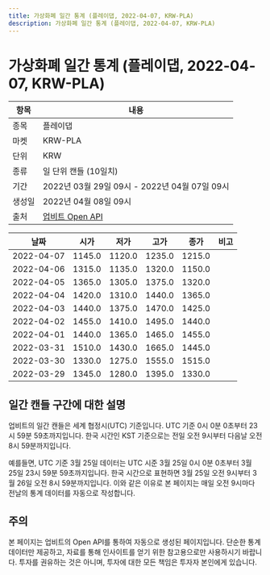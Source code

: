 ```yaml
---
title: 가상화폐 일간 통계 (플레이댑, 2022-04-07, KRW-PLA)
description: 가상화폐 일간 통계 (플레이댑, 2022-04-07, KRW-PLA)
---
```



가상화폐 일간 통계 (플레이댑, 2022-04-07, KRW-PLA)
===

|항목|내용|
|--|--|
|종목|플레이댑|
|마켓|KRW-PLA|
|단위|KRW|
|종류|일 단위 캔들 (10일치)|
|기간|2022년 03월 29일 09시 - 2022년 04월 07일 09시|
|생성일|2022년 04월 08일 09시|
|출처|[업비트 Open API](https://docs.upbit.com)|


|날짜|시가|저가|고가|종가|비고|
|--|--|--|--|--|--|
|2022-04-07|1145.0|1120.0|1235.0|1215.0|    |
|2022-04-06|1315.0|1135.0|1320.0|1150.0|    |
|2022-04-05|1365.0|1305.0|1375.0|1320.0|    |
|2022-04-04|1420.0|1310.0|1440.0|1365.0|    |
|2022-04-03|1440.0|1375.0|1470.0|1425.0|    |
|2022-04-02|1455.0|1410.0|1495.0|1440.0|    |
|2022-04-01|1440.0|1365.0|1465.0|1455.0|    |
|2022-03-31|1510.0|1430.0|1665.0|1445.0|    |
|2022-03-30|1330.0|1275.0|1555.0|1515.0|    |
|2022-03-29|1345.0|1280.0|1395.0|1330.0|    |


일간 캔들 구간에 대한 설명
---


업비트의 일간 캔들은 세계 협정시(UTC) 기준입니다. 
UTC 기준 0시 0분 0초부터 23시 59분 59초까지입니다. 
한국 시간인 KST 기준으로는 전일 오전 9시부터 다음날 오전 8시 59분까지입니다. 


예를들면, UTC 기준 3월 25일 데이터는 UTC 시준 3월 25일 0시 0분 0초부터 3월 25일 23시 59분 59초까지입니다. 
한국 시간으로 표현하면 3월 25일 오전 9시부터 3월 26일 오전 8시 59분까지입니다. 
이와 같은 이유로 본 페이지는 매일 오전 9시마다 전날의 통계 데이터를 자동으로 작성합니다. 


주의
---


본 페이지는 업비트의 Open API를 통하여 자동으로 생성된 페이지입니다. 
단순한 통계 데이터만 제공하고, 자료를 통해 인사이트를 얻기 위한 참고용으로만 사용하시기 바랍니다. 
투자를 권유하는 것은 아니며, 투자에 대한 모든 책임은 투자자 본인에게 있습니다. 
